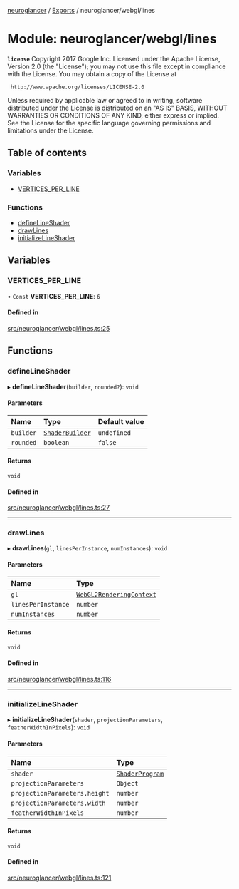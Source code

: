 [neuroglancer](../README.md) / [Exports](../modules.md) / neuroglancer/webgl/lines

# Module: neuroglancer/webgl/lines

**`license`**
Copyright 2017 Google Inc.
Licensed under the Apache License, Version 2.0 (the "License");
you may not use this file except in compliance with the License.
You may obtain a copy of the License at

     http://www.apache.org/licenses/LICENSE-2.0

Unless required by applicable law or agreed to in writing, software
distributed under the License is distributed on an "AS IS" BASIS,
WITHOUT WARRANTIES OR CONDITIONS OF ANY KIND, either express or implied.
See the License for the specific language governing permissions and
limitations under the License.

## Table of contents

### Variables

- [VERTICES\_PER\_LINE](neuroglancer_webgl_lines.md#vertices_per_line)

### Functions

- [defineLineShader](neuroglancer_webgl_lines.md#definelineshader)
- [drawLines](neuroglancer_webgl_lines.md#drawlines)
- [initializeLineShader](neuroglancer_webgl_lines.md#initializelineshader)

## Variables

### VERTICES\_PER\_LINE

• `Const` **VERTICES\_PER\_LINE**: ``6``

#### Defined in

[src/neuroglancer/webgl/lines.ts:25](https://github.com/ActiveBrainAtlas2/neuroglancer/blob/034b457d/src/neuroglancer/webgl/lines.ts#L25)

## Functions

### defineLineShader

▸ **defineLineShader**(`builder`, `rounded?`): `void`

#### Parameters

| Name | Type | Default value |
| :------ | :------ | :------ |
| `builder` | [`ShaderBuilder`](../classes/neuroglancer_webgl_shader.ShaderBuilder.md) | `undefined` |
| `rounded` | `boolean` | `false` |

#### Returns

`void`

#### Defined in

[src/neuroglancer/webgl/lines.ts:27](https://github.com/ActiveBrainAtlas2/neuroglancer/blob/034b457d/src/neuroglancer/webgl/lines.ts#L27)

___

### drawLines

▸ **drawLines**(`gl`, `linesPerInstance`, `numInstances`): `void`

#### Parameters

| Name | Type |
| :------ | :------ |
| `gl` | [`WebGL2RenderingContext`](main_module._internal_.md#webgl2renderingcontext) |
| `linesPerInstance` | `number` |
| `numInstances` | `number` |

#### Returns

`void`

#### Defined in

[src/neuroglancer/webgl/lines.ts:116](https://github.com/ActiveBrainAtlas2/neuroglancer/blob/034b457d/src/neuroglancer/webgl/lines.ts#L116)

___

### initializeLineShader

▸ **initializeLineShader**(`shader`, `projectionParameters`, `featherWidthInPixels`): `void`

#### Parameters

| Name | Type |
| :------ | :------ |
| `shader` | [`ShaderProgram`](../classes/neuroglancer_webgl_shader.ShaderProgram.md) |
| `projectionParameters` | `Object` |
| `projectionParameters.height` | `number` |
| `projectionParameters.width` | `number` |
| `featherWidthInPixels` | `number` |

#### Returns

`void`

#### Defined in

[src/neuroglancer/webgl/lines.ts:121](https://github.com/ActiveBrainAtlas2/neuroglancer/blob/034b457d/src/neuroglancer/webgl/lines.ts#L121)
